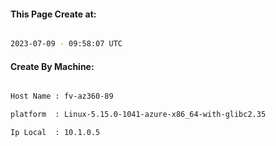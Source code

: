 
   
#### This Page Create at:

```bash

2023-07-09 - 09:58:07 UTC

```

#### Create By Machine:

```bash

Host Name : fv-az360-89

platform  : Linux-5.15.0-1041-azure-x86_64-with-glibc2.35

Ip Local  : 10.1.0.5

```

